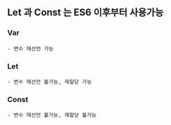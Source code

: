 
## Let 과 Const 는 ES6 이후부터 사용가능

### Var 
	- 변수 재선언 가능
### Let
	- 변수 재선언 불가능, 재할당 가능
### Const
	- 변수 재선언 불가능, 재할당 불가능

